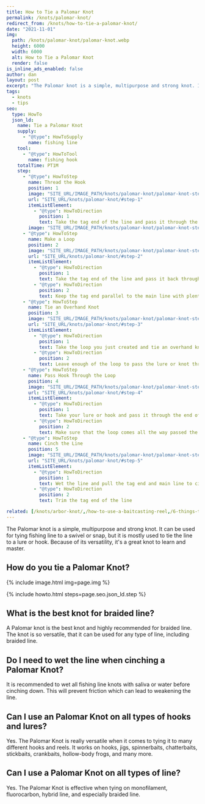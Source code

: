 ```yaml
---
title: How to Tie a Palomar Knot
permalink: /knots/palomar-knot/
redirect_from: /knots/how-to-tie-a-palomar-knot/
date: "2021-11-01"
img:
  path: /knots/palomar-knot/palomar-knot.webp
  height: 6000
  width: 6000
  alt: How to Tie a Palomar Knot
  render: false
is_inline_ads_enabled: false
author: dan
layout: post
excerpt: "The Palomar knot is a simple, multipurpose and strong knot. It can be used for tying fishing line to a swivel or snap, but it is mostly used to tie the line to a lure or hook. Because of its versatility, it's a great knot to learn and master."
tags:
  - knots
  - tips
seo:
  type: HowTo
  json_ld:
    name: Tie a Palomar Knot
    supply:
      - "@type": HowToSupply
        name: fishing line
    tool:
      - "@type": HowToTool
        name: fishing hook
    totalTime: PT1M
    step:
      - "@type": HowToStep
        name: Thread the Hook
        position: 1
        image: "SITE_URL/IMAGE_PATH/knots/palomar-knot/palomar-knot-step-1.webp"
        url: "SITE_URL/knots/palomar-knot/#step-1"
        itemListElement:
          - "@type": HowToDirection
            position: 1
            text: Take the tag end of the line and pass it through the eye of the hook or lure
        image: "SITE_URL/IMAGE_PATH/knots/palomar-knot/palomar-knot-step-1.webp"
      - "@type": HowToStep
        name: Make a Loop
        position: 2
        image: "SITE_URL/IMAGE_PATH/knots/palomar-knot/palomar-knot-step-2.webp"
        url: "SITE_URL/knots/palomar-knot/#step-2"
        itemListElement:
          - "@type": HowToDirection
            position: 1
            text: Take the tag end of the line and pass it back through the eye of the hook or lure to form a loop
          - "@type": HowToDirection
            position: 2
            text: Keep the tag end parallel to the main line with plenty of slack
      - "@type": HowToStep
        name: Tie an Overhand Knot
        position: 3
        image: "SITE_URL/IMAGE_PATH/knots/palomar-knot/palomar-knot-step-3.webp"
        url: "SITE_URL/knots/palomar-knot/#step-3"
        itemListElement:
          - "@type": HowToDirection
            position: 1
            text: Take the loop you just created and tie an overhand knot around the tag and main line
          - "@type": HowToDirection
            position: 2
            text: Leave enough of the loop to pass the lure or knot through
      - "@type": HowToStep
        name: Pass Hook Through the Loop
        position: 4
        image: "SITE_URL/IMAGE_PATH/knots/palomar-knot/palomar-knot-step-4.webp"
        url: "SITE_URL/knots/palomar-knot/#step-4"
        itemListElement:
          - "@type": HowToDirection
            position: 1
            text: Take your lure or hook and pass it through the end of the loop
          - "@type": HowToDirection
            position: 2
            text: Make sure that the loop comes all the way passed the eye of the hook
      - "@type": HowToStep
        name: Cinch the Line
        position: 5
        image: "SITE_URL/IMAGE_PATH/knots/palomar-knot/palomar-knot-step-5.webp"
        url: "SITE_URL/knots/palomar-knot/#step-5"
        itemListElement:
          - "@type": HowToDirection
            position: 1
            text: Wet the line and pull the tag end and main line to cinch the knot against the hook or lure
          - "@type": HowToDirection
            position: 2
            text: Trim the tag end of the line

related: [/knots/arbor-knot/,/how-to-use-a-baitcasting-reel,/6-things-to-do-in-the-fishing-off-season,]
---
```

The Palomar knot is a simple, multipurpose and strong knot. It can be used for tying fishing line to a swivel or snap, but it is mostly used to tie the line to a lure or hook. Because of its versatility, it's a great knot to learn and master.

## How do you tie a Palomar Knot?

{% include image.html img=page.img %}

{% include howto.html steps=page.seo.json_ld.step %}

<script type="text/javascript">
amzn_assoc_placement = "adunit0";
amzn_assoc_tracking_id = "schaeferpro07-20";
amzn_assoc_ad_mode = "search";
amzn_assoc_ad_type = "smart";
amzn_assoc_marketplace = "amazon";
amzn_assoc_region = "US";
amzn_assoc_default_search_phrase = "the complete book of fishing knots";
amzn_assoc_default_category = "Books";
amzn_assoc_linkid = "47f0119c1ebfdf79467f257cf9078d20";
amzn_assoc_search_bar = "false";
amzn_assoc_title = "Shop Related Products";
amzn_assoc_default_browse_node = "283155";
</script>
<script src="//z-na.amazon-adsystem.com/widgets/onejs?MarketPlace=US"></script>

## What is the best knot for braided line?
A Palomar knot is the best knot and highly recommended for braided line. The knot is so versatile, that it can be used for any type of line, including braided line.

## Do I need to wet the line when cinching a Palomar Knot?
It is recommended to wet all fishing line knots with saliva or water before cinching down. This will prevent friction which can lead to weakening the line.

## Can I use an Palomar Knot on all types of hooks and lures?
Yes. The Palomar Knot is really versatile when it comes to tying it to many different hooks and reels. It works on hooks, jigs, spinnerbaits, chatterbaits, stickbaits, crankbaits, hollow-body frogs, and many more.

## Can I use a Palomar Knot on all types of line?
Yes. The Palomar Knot is effective when tying on monofilament, fluorocarbon, hybrid line, and especially braided line.
